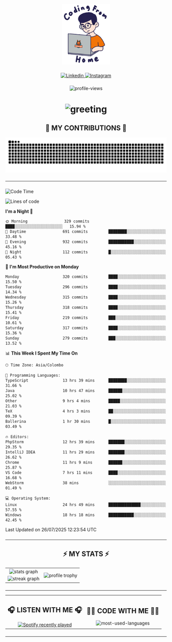 <div align="center">
    <img width="150" src="./assets/top.gif" alt="top-image"/>
</div>

###    

<div align="center">
    <a href="https://www.linkedin.com/in/nureka-rodrigo/" target="_blank">
        <img src="https://user-images.githubusercontent.com/74038190/235294012-0a55e343-37ad-4b0f-924f-c8431d9d2483.gif" width="50px" alt="Linkedin"/>
    </a>
    <a href="https://www.instagram.com/nureka_rodrigo/" target="_blank">
        <img src="https://user-images.githubusercontent.com/74038190/235294013-a33e5c43-a01c-43f6-b44d-a406d8b4ab75.gif" width="50px"  alt="Instagram"/>
    </a>
</div>

###    

<div align="center">
    <img src="https://komarev.com/ghpvc/?username=nureka-rodrigo&color=blue" alt="profile-views"/>
</div> 

###    

<h1 align="center">
    <img src="https://readme-typing-svg.herokuapp.com/?font=Righteous&size=35&center=true&vCenter=true&width=500&height=70&duration=4000&lines=Hi+There!+👋;+I'm+Nureka+Rodrigo!;" alt="greeting"/>
</h1> 

###

<h2 align="center">🐍 MY CONTRIBUTIONS 🐍</h2>

<div align="center">
    <img alt="snake eating my contributions" src="https://raw.githubusercontent.com/nureka-rodrigo/nureka-rodrigo/output/github-contribution-grid-snake.svg"/>
</div> 

###

<hr/>

###

<!--START_SECTION:waka-->
![Code Time](http://img.shields.io/badge/Code%20Time-1%2C577%20hrs%2044%20mins-blue)

![Lines of code](https://img.shields.io/badge/From%20Hello%20World%20I%27ve%20Written-555.7%20thousand%20lines%20of%20code-blue)

**I'm a Night 🦉** 

```text
🌞 Morning                329 commits         ████░░░░░░░░░░░░░░░░░░░░░   15.94 % 
🌆 Daytime                691 commits         ████████░░░░░░░░░░░░░░░░░   33.48 % 
🌃 Evening                932 commits         ███████████░░░░░░░░░░░░░░   45.16 % 
🌙 Night                  112 commits         █░░░░░░░░░░░░░░░░░░░░░░░░   05.43 % 
```
📅 **I'm Most Productive on Monday** 

```text
Monday                   320 commits         ████░░░░░░░░░░░░░░░░░░░░░   15.50 % 
Tuesday                  296 commits         ████░░░░░░░░░░░░░░░░░░░░░   14.34 % 
Wednesday                315 commits         ████░░░░░░░░░░░░░░░░░░░░░   15.26 % 
Thursday                 318 commits         ████░░░░░░░░░░░░░░░░░░░░░   15.41 % 
Friday                   219 commits         ███░░░░░░░░░░░░░░░░░░░░░░   10.61 % 
Saturday                 317 commits         ████░░░░░░░░░░░░░░░░░░░░░   15.36 % 
Sunday                   279 commits         ███░░░░░░░░░░░░░░░░░░░░░░   13.52 % 
```


📊 **This Week I Spent My Time On** 

```text
🕑︎ Time Zone: Asia/Colombo

💬 Programming Languages: 
TypeScript               13 hrs 39 mins      ████████░░░░░░░░░░░░░░░░░   31.66 % 
Java                     10 hrs 47 mins      ██████░░░░░░░░░░░░░░░░░░░   25.02 % 
Other                    9 hrs 4 mins        █████░░░░░░░░░░░░░░░░░░░░   21.03 % 
TeX                      4 hrs 3 mins        ██░░░░░░░░░░░░░░░░░░░░░░░   09.39 % 
Ballerina                1 hr 30 mins        █░░░░░░░░░░░░░░░░░░░░░░░░   03.49 % 

🔥 Editors: 
PhpStorm                 12 hrs 39 mins      ███████░░░░░░░░░░░░░░░░░░   29.35 % 
IntelliJ IDEA            11 hrs 29 mins      ███████░░░░░░░░░░░░░░░░░░   26.62 % 
Chrome                   11 hrs 9 mins       ██████░░░░░░░░░░░░░░░░░░░   25.87 % 
VS Code                  7 hrs 11 mins       ████░░░░░░░░░░░░░░░░░░░░░   16.68 % 
WebStorm                 38 mins             ░░░░░░░░░░░░░░░░░░░░░░░░░   01.49 % 

💻 Operating System: 
Linux                    24 hrs 49 mins      ██████████████░░░░░░░░░░░   57.55 % 
Windows                  18 hrs 18 mins      ███████████░░░░░░░░░░░░░░   42.45 % 
```


 Last Updated on 26/07/2025 12:23:54 UTC
<!--END_SECTION:waka-->

###

<hr/>

###

<h2 align="center">⚡ MY STATS ⚡</h2>

###    

<div align="center">
    <table>
        <tr>
            <td align="center">
                <img src="https://github-readme-stats.vercel.app/api?username=nureka-rodrigo&show_icons=true&count_private=true&theme=dark" alt="stats graph"/>
            </td>
            <td rowspan="2" align="center">
                <img align="center" src="https://github-profile-trophy.vercel.app/?username=nureka-rodrigo&theme=darkhub&no-bg=true&margin-w=5&margin-h=5&column=3" alt="profile trophy" />
            </td>
        </tr>
        <tr>
            <td align="center">
                <img src="https://streak-stats.demolab.com?user=nureka-rodrigo&theme=dark" alt="streak graph"/>
            </td>
        </tr>
    </table>
</div> 

###

<hr/>

<div align="center">
    <table>
        <tr>
            <td align="center">
                <h2>🎧 LISTEN WITH ME 🎧</h2>
                <a href="https://open.spotify.com/user/zjqfkmbawszam1irs05fwxsls">
                    <img src="https://spotify-recently-played-readme.vercel.app/api?user=zjqfkmbawszam1irs05fwxsls&count=5&unique=true" alt="Spotify recently played"  />
                </a>
            </td>
            <td align="center">
                <h2>👨‍💻 CODE WITH ME 👨‍💻</h2>
                <img src="https://github-readme-stats.vercel.app/api/wakatime?username=@nureka99&theme=dark&compact=True&langs_count=10" alt="most-used-languages"/>
            </td>
        </tr>
    </table>
</div> 

###

<hr/>
